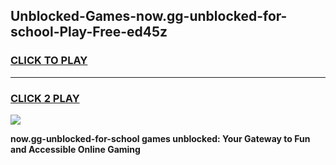 
## Unblocked-Games-now.gg-unblocked-for-school-Play-Free-ed45z
<h3>
<a href="https://premium76.site?title=now.gg-unblocked-for-school&ref=18A1">CLICK TO PLAY</a></h3>
<hr>

<h3>
<a href="https://premium76.site?title=now.gg-unblocked-for-school&ref=18A1">CLICK 2 PLAY</a>
  
</h3>

<a href="https://premium76.site?title=now.gg-unblocked-for-school&ref=18A1"><img src="https://clearcache.store/games.png"></a>


**now.gg-unblocked-for-school games unblocked: Your Gateway to Fun and Accessible Online Gaming**
